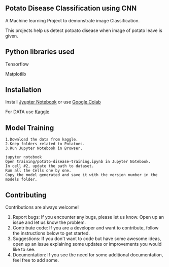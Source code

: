 ## Potato Disease Classification using CNN

A Machine learning Project to demonstrate image Classification.

This projects help us detect potoato disease when image of potato leave is given.

## Python libraries used

Tensorflow

Matplotlib

## Installation

Install [Jyupter Notebook](https://docs.jupyter.org/en/latest/install.html)
 or use [Google Colab](https://colab.research.google.com/)

For DATA use [Kaggle](https://www.kaggle.com/datasets/arjuntejaswi/plant-village)
    
## Model Training 


    1.Download the data from kaggle.
    2.Keep folders related to Potatoes.
    3.Run Jupyter Notebook in Browser.

    jupyter notebook
    Open training/potato-disease-training.ipynb in Jupyter Notebook.
    In cell #2, update the path to dataset.
    Run all the Cells one by one.
    Copy the model generated and save it with the version number in the models folder.


## Contributing

Contributions are always welcome!

1. Report bugs: If you encounter any bugs, please let us know. Open up an issue and let us know the problem.
2. Contribute code: If you are a developer and want to contribute, follow the instructions below to get started.
3. Suggestions: If you don't want to code but have some awesome ideas, open up an issue explaining some updates or improvements you would like to see.
4. Documentation: If you see the need for some additional documentation, feel free to add some.
